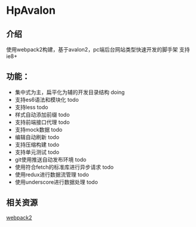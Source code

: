 # HpAvalon

## 介绍
使用webpack2构建，基于avalon2，pc端后台网站类型快速开发的脚手架
支持ie8+

## 功能：
* 集中式为主，扁平化为辅的开发目录结构 doing
* 支持es6语法和模块化 todo
* 支持less todo
* 样式自动添加前缀 todo
* 支持前端接口代理 todo
* 支持mock数据 todo
* 编辑自动刷新 todo
* 支持压缩构建 todo
* 支持单元测试 todo
* git使用推送自动发布环境 todo
* 使用符合fetch的标准库进行异步请求 todo
* 使用redux进行数据流管理 todo
* 使用underscore进行数据处理 todo

## 相关资源
[webpack2](https://webpack.js.org/)
